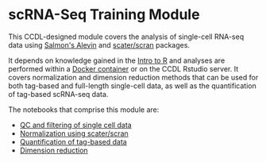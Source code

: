 # scRNA-Seq Training Module

This CCDL-designed module covers the analysis of single-cell RNA-seq data using [Salmon's Alevin](https://salmon.readthedocs.io/en/latest/alevin.html) and [scater/scran](https://bioconductor.org/packages/devel/bioc/vignettes/scran/inst/doc/scran.html) packages.

It depends on knowledge gained in the [Intro to R](https://github.com/AlexsLemonade/training-modules/tree/master/intro-to-R-tidyverse) and analyses are performed within a [Docker container](https://github.com/AlexsLemonade/training-modules/tree/master/docker-install) or on the CCDL Rstudio server.
It covers normalization and dimension reduction methods that can be used for both tag-based and full-length single-cell data, as well as the quantification of tag-based scRNA-seq data.

The notebooks that comprise this module are:
* [QC and filtering of single cell data](https://htmlpreview.github.io/?https://github.com/AlexsLemonade/training-modules/blob/master/scRNA-seq/01-filtering_scRNA-seq.nb.html)
* [Normalization using scater/scran](https://htmlpreview.github.io/?https://github.com/AlexsLemonade/training-modules/blob/master/scRNA-seq/02-normalizing_scRNA-seq.nb.html)
* [Quantification of tag-based data](https://htmlpreview.github.io/?https://github.com/AlexsLemonade/training-modules/blob/master/scRNA-seq/04-tag-based_scRNA-seq_processing.nb.html)
* [Dimension reduction](https://htmlpreview.github.io/?https://github.com/AlexsLemonade/training-modules/blob/master/scRNA-seq/05-dimension_reduction_scRNA-seq.nb.html)
